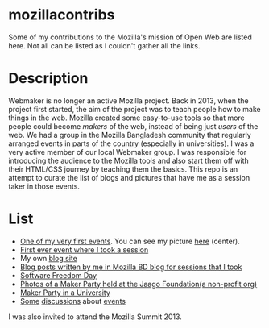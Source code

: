 # mozillacontribs
Some of my contributions to the Mozilla's mission of Open Web are listed here. Not all can be listed as I couldn't gather all the links.

# Description
Webmaker is no longer an active Mozilla project. Back in 2013, when the project first started, the aim of the project was to teach people how to make things in the web. Mozilla created some easy-to-use tools so that more people could become _makers_ of the web, instead of being just _users_ of the web. We had a group in the Mozilla Bangladesh community that regularly arranged events in parts of the country (especially in universities). I was a very active member of our local Webmaker group. I was responsible for introducing the audience to the Mozilla tools and also start them off with their HTML/CSS journey by teaching them the basics. This repo is an attempt to curate the list of blogs and pictures that have me as a session taker in those events.

# List
+ [One of my very first events](https://minhazratul.wordpress.com/2013/09/27/intro-to-web-a-webmaker-event-at-aiub/). You can see my picture [here](https://minhazratul.files.wordpress.com/2013/09/img_52011.jpg) (center).
+ [First ever event where I took a session](https://tanhaislam.wordpress.com/2013/09/15/maker-party-2013-maple-leafdhakabangladesh/)
+ My own [blog site](http://web.archive.org/web/20171027052923/https://rifaz.ghost.io)
+ [Blog posts written by me in Mozilla BD blog for sessions that I took](https://web.archive.org/web/20160720105217/blog.mozillabd.org/author/rifaz/)
+ [Software Freedom Day](https://tanhaislam.wordpress.com/2013/09/)
+ [Photos of a Maker Party held at the Jaago Foundation(a non-profit org)](http://www.flickr.com/photos/jaagofoundation/sets/72157647050094496)
+ [Maker Party in a University](https://srdesh.wordpress.com/2014/09/14/maker-party-at-aiub/)
+ [Some](https://groups.google.com/forum/#!topic/mozilla.community.bangladesh/ojUJ0j9l0vY) [discussions](https://lists.mozilla.org/pipermail/community-bangladesh/2015-January/002830.html) about [events](https://khalid547.wordpress.com/2015/01/)

I was also invited to attend the Mozilla Summit 2013.
